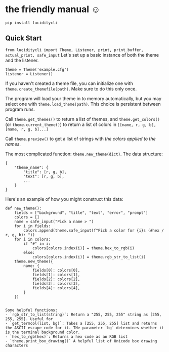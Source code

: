 # the friendly manual ☺
`pip install luciditycli`

## Quick Start
`from luciditycli import Theme, Listener, print, print_buffer, actual_print, safe_input`
Let's set up a basic instance of both the theme and the listener.
```
theme = Theme('example.cfg')
listener = Listener()
```
If you haven't created a theme file, you can initialize one with `theme.create_themefile(path)`. Make sure to do this only once.

The program will load your theme in to memory automatically, but you may select one with `theme.load_theme(path)`. This choice is persistent between program runs.

Call `theme.get_themes()` to return a list of themes, and `theme.get_colors()` (or `theme.current_theme()`) to return a list of colors in `[[name, r, g, b], [name, r, g, b]...]`

Call `theme.preview()` to get a list of strings with *the colors applied to the names*.

The most complicated function: `theme.new_theme(dict)`. The data structure:
```
{
    "theme_name": {
        "title": [r, g, b],
        "text": [r, g, b],
        ...
    }
}
```
Here's an example of how you might construct this data:
```
def new_theme():
    fields = ["background", "title", "text", "error", "prompt"]
    colors = []
    name = safe_input("Pick a name > ")
    for i in fields:
        colors.append(theme.safe_input(f"Pick a color for {i}s (#hex / r, g, b): "))
    for i in colors:
        if "#" in i:
            colors[colors.index(i)] = theme.hex_to_rgb(i)
        else:
            colors[colors.index(i)] = theme.rgb_str_to_list(i)
    theme.new_theme({
        name: {
            fields[0]: colors[0],
            fields[1]: colors[1],
            fields[2]: colors[2],
            fields[3]: colors[3],
            fields[4]: colors[4],
        }
    })
    

Some helpful functions:
- `rgb_str_to_list(string)`: Return a "255, 255, 255" string as [255, 255, 255]. Useful for
- `get_termcol(list, bg)`: Takes a [255, 255, 255] list and returns the ASCII escape code for it. THe parameter `bg` determines whether it is the terminal background color.
- `hex_to_rgb(hex)`: Returns a hex code as an RGB list
- `theme.print_box_drawing()` A helpful list of Unicode box drawing characters
